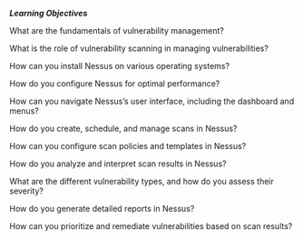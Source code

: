 ***Learning Objectives***

What are the fundamentals of vulnerability management?

What is the role of vulnerability scanning in managing vulnerabilities?

How can you install Nessus on various operating systems?

How do you configure Nessus for optimal performance?

How can you navigate Nessus’s user interface, including the dashboard and menus?

How do you create, schedule, and manage scans in Nessus?

How can you configure scan policies and templates in Nessus?

How do you analyze and interpret scan results in Nessus?

What are the different vulnerability types, and how do you assess their severity?

How do you generate detailed reports in Nessus?

How can you prioritize and remediate vulnerabilities based on scan results?
